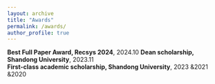```yaml
---
layout: archive
title: "Awards"
permalink: /awards/
author_profile: true
---
```

   **Best Full Paper Award, Recsys 2024**, 2024.10
   **Dean scholarship, Shandong University**, 2023.11  
   **First-class academic scholarship, Shandong University**, 2023 &2021 &2020
